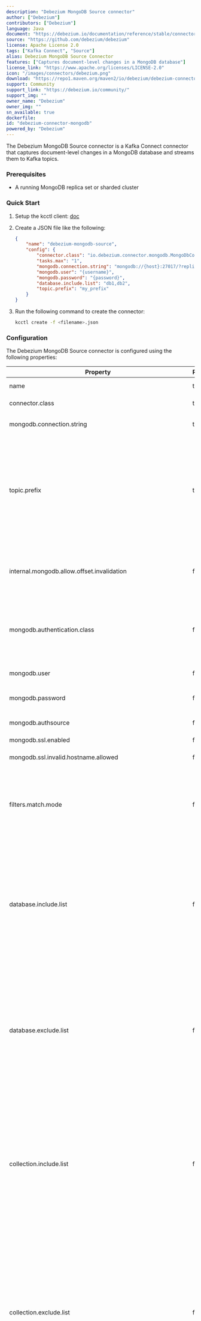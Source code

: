 ```yaml
---
description: "Debezium MongoDB Source connector"
author: ["Debezium"]
contributors: ["Debezium"]
language: Java
document: "https://debezium.io/documentation/reference/stable/connectors/mongodb.html"
source: "https://github.com/debezium/debezium"
license: Apache License 2.0
tags: ["Kafka Connect", "Source"]
alias: Debezium MongoDB Source Connector
features: ["Captures document-level changes in a MongoDB database"]
license_link: "https://www.apache.org/licenses/LICENSE-2.0"
icon: "/images/connectors/debezium.png"
download: "https://repo1.maven.org/maven2/io/debezium/debezium-connector-mongodb/"
support: Community
support_link: "https://debezium.io/community/"
support_img: ""
owner_name: "Debezium"
owner_img: ""
sn_available: true
dockerfile:
id: "debezium-connector-mongodb"
powered_by: "Debezium"
---
```


The Debezium MongoDB Source connector is a Kafka Connect connector that captures document-level changes in a MongoDB database and streams them to Kafka topics.

### Prerequisites

- A running MongoDB replica set or sharded cluster

### Quick Start

1. Setup the kcctl client: [doc](https://docs.streamnative.io/docs/kafka-connect-setup)
2. Create a JSON file like the following:

    ```json
    {
        "name": "debezium-mongodb-source",
        "config": {
            "connector.class": "io.debezium.connector.mongodb.MongoDbConnector",
            "tasks.max": "1",
            "mongodb.connection.string": "mongodb://{host}:27017/?replicaSet=rs0",
            "mongodb.user": "{username}",
            "mongodb.password": "{password}",
            "database.include.list": "db1,db2",
            "topic.prefix": "my_prefix"
        }
    }
    ```
3. Run the following command to create the connector:

    ```bash
    kcctl create -f <filename>.json
    ```

### Configuration

The Debezium MongoDB Source connector is configured using the following properties:

| Property                                                   | Required | Default                                              | Description                                                                                                                                                                                                                                                                                                                                                                                                                                                                                                                                                                                                                                                                                                                                                                                                                                                                                                                                                                                                                                                                                                                                                                                                                                                                                                                                                                                                                                                                                                                                                                                                                                                                                                                                                                                                                                                                                                                                                                                                                                                                               |
|------------------------------------------------------------|----------|------------------------------------------------------|-------------------------------------------------------------------------------------------------------------------------------------------------------------------------------------------------------------------------------------------------------------------------------------------------------------------------------------------------------------------------------------------------------------------------------------------------------------------------------------------------------------------------------------------------------------------------------------------------------------------------------------------------------------------------------------------------------------------------------------------------------------------------------------------------------------------------------------------------------------------------------------------------------------------------------------------------------------------------------------------------------------------------------------------------------------------------------------------------------------------------------------------------------------------------------------------------------------------------------------------------------------------------------------------------------------------------------------------------------------------------------------------------------------------------------------------------------------------------------------------------------------------------------------------------------------------------------------------------------------------------------------------------------------------------------------------------------------------------------------------------------------------------------------------------------------------------------------------------------------------------------------------------------------------------------------------------------------------------------------------------------------------------------------------------------------------------------------------|
| name                                                       | true     | No default                                           | Unique name for the connector. Attempting to register again with the same name will fail. (This property is required by all Kafka Connect connectors.)                                                                                                                                                                                                                                                                                                                                                                                                                                                                                                                                                                                                                                                                                                                                                                                                                                                                                                                                                                                                                                                                                                                                                                                                                                                                                                                                                                                                                                                                                                                                                                                                                                                                                                                                                                                                                                                                                                                                    |
| connector.class                                            | true     | No default                                           | The name of the Java class for the connector. Always use a value of io.debezium.connector.mongodb.MongoDbConnector for the MongoDB connector.                                                                                                                                                                                                                                                                                                                                                                                                                                                                                                                                                                                                                                                                                                                                                                                                                                                                                                                                                                                                                                                                                                                                                                                                                                                                                                                                                                                                                                                                                                                                                                                                                                                                                                                                                                                                                                                                                                                                             |
| mongodb.connection.string                                  | true     | No default                                           | Specifies a connection string that the connector uses to connect to a MongoDB replica set. This property replaces the mongodb.hosts property that was available in previous versions of the MongoDB connector.                                                                                                                                                                                                                                                                                                                                                                                                                                                                                                                                                                                                                                                                                                                                                                                                                                                                                                                                                                                                                                                                                                                                                                                                                                                                                                                                                                                                                                                                                                                                                                                                                                                                                                                                                                                                                                                                            |
| topic.prefix                                               | true     | No default                                           | A unique name that identifies the connector and/or MongoDB replica set or sharded cluster that this connector monitors. Each server should be monitored by at most one Debezium connector, since this server name prefixes all persisted Kafka topics emanating from the MongoDB replica set or cluster. Use only alphanumeric characters, hyphens, dots and underscores to form the name. The logical name should be unique across all other connectors, because the name is used as the prefix in naming the Kafka topics that receive records from this connector.<br><br><br><br>Do not change the value of this property. If you change the name value, after a restart, instead of continuing to emit events to the original topics, the connector emits subsequent events to topics whose names are based on the new value.                                                                                                                                                                                                                                                                                                                                                                                                                                                                                                                                                                                                                                                                                                                                                                                                                                                                                                                                                                                                                                                                                                                                                                                                                                                        |
| internal.mongodb.allow.offset.invalidation                 | false    | false                                                | Set this property to true to enable the connector to invalidate and consolidate shard-specific offsets that were recorded by earlier connector versions.<br><br>This property permits you to modify the current default behavior. The property is subject to removal in a future release if the default behavior changes to permit the connector to automatically invalidate and consolidate offsets that are recorded by earlier connector versions.                                                                                                                                                                                                                                                                                                                                                                                                                                                                                                                                                                                                                                                                                                                                                                                                                                                                                                                                                                                                                                                                                                                                                                                                                                                                                                                                                                                                                                                                                                                                                                                                                                     |
| mongodb.authentication.class                               | false    | DefaultMongoDbAuthProvider                           | A full Java class name that is an implementation of the io.debezium.connector.mongodb.connection.MongoDbAuthProvider interface. This class handles setting the credentials on the MongoDB connection (called on each app boot). Default behavior uses the mongodb.user, mongodb.password, and mongodb.authsource properties according to each of their documentation, but other implementations may use them differently or ignore them altogether. Note that any setting in mongodb.connection.string will override settings set by this class                                                                                                                                                                                                                                                                                                                                                                                                                                                                                                                                                                                                                                                                                                                                                                                                                                                                                                                                                                                                                                                                                                                                                                                                                                                                                                                                                                                                                                                                                                                                           |
| mongodb.user                                               | false    | No default                                           | When using default mongodb.authentication.class: Name of the database user to be used when connecting to MongoDB. This is required only when MongoDB is configured to use authentication.                                                                                                                                                                                                                                                                                                                                                                                                                                                                                                                                                                                                                                                                                                                                                                                                                                                                                                                                                                                                                                                                                                                                                                                                                                                                                                                                                                                                                                                                                                                                                                                                                                                                                                                                                                                                                                                                                                 |
| mongodb.password                                           | false    | No default                                           | When using default mongodb.authentication.class: Password to be used when connecting to MongoDB. This is required only when MongoDB is configured to use authentication.                                                                                                                                                                                                                                                                                                                                                                                                                                                                                                                                                                                                                                                                                                                                                                                                                                                                                                                                                                                                                                                                                                                                                                                                                                                                                                                                                                                                                                                                                                                                                                                                                                                                                                                                                                                                                                                                                                                  |
| mongodb.authsource                                         | false    | admin                                                | When using default mongodb.authentication.class: Database (authentication source) containing MongoDB credentials. This is required only when MongoDB is configured to use authentication with another authentication database than admin.                                                                                                                                                                                                                                                                                                                                                                                                                                                                                                                                                                                                                                                                                                                                                                                                                                                                                                                                                                                                                                                                                                                                                                                                                                                                                                                                                                                                                                                                                                                                                                                                                                                                                                                                                                                                                                                 |
| mongodb.ssl.enabled                                        | false    | false                                                | Connector will use SSL to connect to MongoDB instances.                                                                                                                                                                                                                                                                                                                                                                                                                                                                                                                                                                                                                                                                                                                                                                                                                                                                                                                                                                                                                                                                                                                                                                                                                                                                                                                                                                                                                                                                                                                                                                                                                                                                                                                                                                                                                                                                                                                                                                                                                                   |
| mongodb.ssl.invalid.hostname.allowed                       | false    | false                                                | When SSL is enabled this setting controls whether strict hostname checking is disabled during connection phase. If true the connection will not prevent man-in-the-middle attacks.                                                                                                                                                                                                                                                                                                                                                                                                                                                                                                                                                                                                                                                                                                                                                                                                                                                                                                                                                                                                                                                                                                                                                                                                                                                                                                                                                                                                                                                                                                                                                                                                                                                                                                                                                                                                                                                                                                        |
| filters.match.mode                                         | false    | regex                                                | The mode used to match events based on included/excluded database and collection names. Set the property to one of the following values:<br><br>**regex**: Database and collection includes/excludes are evaluated as comma-separated list of regular expressions.<br><br>**literal**: Database and collection includes/excludes are evaluated as comma-separated list of string literals. Whitespace characters surrounding these literals are stripped.                                                                                                                                                                                                                                                                                                                                                                                                                                                                                                                                                                                                                                                                                                                                                                                                                                                                                                                                                                                                                                                                                                                                                                                                                                                                                                                                                                                                                                                                                                                                                                                                                                 |
| database.include.list                                      | false    | empty string                                         | An optional comma-separated list of regular expressions or literals that match database names to be monitored. By default, all databases are monitored.<br>When database.include.list is set, the connector monitors only the databases that the property specifies. Other databases are excluded from monitoring.<br><br>To match the name of a database, Debezium performs one of the following actions based on the value of filters.match.mode property<br><br>applies the regular expression that you specify as an anchored regular expression. That is, the specified expression is matched against the entire name string of the database; it does not match substrings that might be present in a database name.<br><br>compares the literals that you specify with the entire name string of the database<br><br><br>If you include this property in the configuration, do not also set the database.exclude.list property.                                                                                                                                                                                                                                                                                                                                                                                                                                                                                                                                                                                                                                                                                                                                                                                                                                                                                                                                                                                                                                                                                                                                                     |
| database.exclude.list                                      | false    | empty string                                         | An optional comma-separated list of regular expressions or literals that match database names to be excluded from monitoring. When database.exclude.list is set, the connector monitors every database except the ones that the property specifies.<br><br>To match the name of a database, Debezium performs one of the following actions based on the value of filters.match.mode property<br><br>applies the regular expression that you specify as an anchored regular expression. That is, the specified expression is matched against the entire name string of the database; it does not match substrings that might be present in a database name.<br><br>compares the literals that you specify with the entire name string of the database<br><br><br>If you include this property in the configuration, do not set the database.include.list property.                                                                                                                                                                                                                                                                                                                                                                                                                                                                                                                                                                                                                                                                                                                                                                                                                                                                                                                                                                                                                                                                                                                                                                                                                         |
| collection.include.list                                    | false    | empty string                                         | An optional comma-separated list of regular expressions or literals that match fully-qualified namespaces for MongoDB collections to be monitored. By default, the connector monitors all collections except those in the local and admin databases. When collection.include.list is set, the connector monitors only the collections that the property specifies. Other collections are excluded from monitoring. Collection identifiers are of the form databaseName.collectionName.<br><br>To match the name of a namespace, Debezium performs one of the following actions based on the value of filters.match.mode property<br><br>applies the regular expression that you specify as an anchored regular expression. That is, the specified expression is matched against the entire name string of the namespace; it does not match substrings in the name.<br><br>compares the literals that you specify with the entire name string of the namespace<br><br><br>If you include this property in the configuration, do not also set the collection.exclude.list property.                                                                                                                                                                                                                                                                                                                                                                                                                                                                                                                                                                                                                                                                                                                                                                                                                                                                                                                                                                                                         |
| collection.exclude.list                                    | false    | empty string                                         | An optional comma-separated list of regular expressions or literals that match fully-qualified namespaces for MongoDB collections to be excluded from monitoring. When collection.exclude.list is set, the connector monitors every collection except the ones that the property specifies. Collection identifiers are of the form databaseName.collectionName.<br><br><br>To match the name of a namespace, Debezium performs one of the following actions based on the value of filters.match.mode property<br><br>applies the regular expression that you specify as an anchored regular expression. That is, the specified expression is matched against the entire name string of the namespace; it does not match substrings that might be present in a database name.<br><br>compares the literals that you specify with the entire name string of the namespace<br><br><br>If you include this property in the configuration, do not set the collection.include.list property.                                                                                                                                                                                                                                                                                                                                                                                                                                                                                                                                                                                                                                                                                                                                                                                                                                                                                                                                                                                                                                                                                                    |
| capture.mode                                               | false    | change_streams_update_full                           | Specifies the method that the connector uses to capture update event changes from a MongoDB server. Set this property to one of the following values:<br><br>**change_streams**: update event messages do not include the full document. Messages do not include a field that represents the state of the document before the change.<br><br>**change_streams_update_full**: update event messages include the full document. Messages do not include a before field that represents the state of the document before the update. The event message returns the full state of the document in the after field. Set capture.mode.full.update.type to specify how the connector fetches full documents from the database.<br><br>In some situations, when capture.mode is configured to return full documents, the updateDescription and after fields of the update event message might report inconsistent values. Such discrepancies can result after multiple updates are applied to a document in rapid succession. The connector requests the full document from the MongoDB database only after it receives the update described in the event’s updateDescription field. If a later update modifies the source document before the connector can retrieve it from the database, the connector receives the document that is modified by this later update.<br><br>**change_streams_update_full_with_pre_image**: update event event messages include the full document, and include a field that represents the state of the document before the change. Set capture.mode.full.update.type to specify how the connector fetches full documents from the database.<br><br>**change_streams_with_pre_image**: update events do not include the full document, but include a field that represents the state of the document before the change.                                                                                                                                                                                                                                          |
| capture.scope                                              | false    | deployment                                           | Specifies the scope of the change streams that the connector opens. Set this property to one of the following values:<br><br>**deployment**: Opens a change stream cursor for a deployment (either a replica set or a sharded cluster) to watch for changes to all non-system collections across all databases, except for admin, local, and config.<br><br>**database**: Opens a change stream cursor for a single database to watch for changes to all of its non-system collections.<br><br>To support Debezium signaling, if you set capture.scope to database, the signaling data collection must reside in a database that is specified by the capture.target property.<br><br>**collection**: Opens a change stream cursor for a single collection to watch for changes to that collection.<br><br>This feature is currently in an incubating state. The exact semantics, configuration options, and so forth are subject to change, based on the feedback that we receive.<br><br>Setting the value of the capture.scope property to collection prevents the connector from using the default source signaling channel. Because the source channel must be enabled to permit connectors to process incremental snapshot signals — even for signals are sent over the Kafka, JMX, or File channels — the connector cannot perform incremental snapshots when capture-scope is set to collection.                                                                                                                                                                                                                                                                                                                                                                                                                                                                                                                                                                                                                                                                                   |
| capture.target                                             | false    |                                                      | Specifies the database that the connector monitors for changes. This property applies only if the capture.scope is set to database.                                                                                                                                                                                                                                                                                                                                                                                                                                                                                                                                                                                                                                                                                                                                                                                                                                                                                                                                                                                                                                                                                                                                                                                                                                                                                                                                                                                                                                                                                                                                                                                                                                                                                                                                                                                                                                                                                                                                                       |
| field.exclude.list                                         | false    | empty string                                         | An optional comma-separated list of the fully-qualified names of fields that should be excluded from change event message values. Fully-qualified names for fields are of the form databaseName.collectionName.fieldName.nestedFieldName, where databaseName and collectionName may contain the wildcard (*) which matches any characters.                                                                                                                                                                                                                                                                                                                                                                                                                                                                                                                                                                                                                                                                                                                                                                                                                                                                                                                                                                                                                                                                                                                                                                                                                                                                                                                                                                                                                                                                                                                                                                                                                                                                                                                                                |
| field.renames                                              | false    | empty string                                         | An optional comma-separated list of the fully-qualified replacements of fields that should be used to rename fields in change event message values. Fully-qualified replacements for fields are of the form databaseName.collectionName.fieldName.nestedFieldName:newNestedFieldName, where databaseName and collectionName may contain the wildcard (*) which matches any characters, the colon character (:) is used to determine rename mapping of field. The next field replacement is applied to the result of the previous field replacement in the list, so keep this in mind when renaming multiple fields that are in the same path.                                                                                                                                                                                                                                                                                                                                                                                                                                                                                                                                                                                                                                                                                                                                                                                                                                                                                                                                                                                                                                                                                                                                                                                                                                                                                                                                                                                                                                             |
| tombstones.on.delete                                       | false    | true                                                 | Controls whether a delete event is followed by a tombstone event.<br><br>true - a delete operation is represented by a delete event and a subsequent tombstone event.<br><br>false - only a delete event is emitted.<br><br>After a source record is deleted, emitting a tombstone event (the default behavior) allows Kafka to completely delete all events that pertain to the key of the deleted row in case log compaction is enabled for the topic.                                                                                                                                                                                                                                                                                                                                                                                                                                                                                                                                                                                                                                                                                                                                                                                                                                                                                                                                                                                                                                                                                                                                                                                                                                                                                                                                                                                                                                                                                                                                                                                                                                  |
| schema.name.adjustment.mode                                | false    | none                                                 | Specifies how schema names should be adjusted for compatibility with the message converter used by the connector. Possible settings:<br><br><br>none does not apply any adjustment.<br><br><br>avro replaces the characters that cannot be used in the Avro type name with underscore.<br><br><br>avro_unicode replaces the underscore or characters that cannot be used in the Avro type name with corresponding unicode like _uxxxx. Note: _ is an escape sequence like backslash in Java                                                                                                                                                                                                                                                                                                                                                                                                                                                                                                                                                                                                                                                                                                                                                                                                                                                                                                                                                                                                                                                                                                                                                                                                                                                                                                                                                                                                                                                                                                                                                                                               |
| field.name.adjustment.mode                                 | false    | none                                                 | Specifies how field names should be adjusted for compatibility with the message converter used by the connector. Possible settings:<br><br><br>none does not apply any adjustment.<br><br><br>avro replaces the characters that cannot be used in the Avro type name with underscore.<br><br><br>avro_unicode replaces the underscore or characters that cannot be used in the Avro type name with corresponding unicode like _uxxxx. Note: _ is an escape sequence like backslash in Java<br><br><br>See Avro naming for more details.                                                                                                                                                                                                                                                                                                                                                                                                                                                                                                                                                                                                                                                                                                                                                                                                                                                                                                                                                                                                                                                                                                                                                                                                                                                                                                                                                                                                                                                                                                                                                   |
| capture.mode.full.update.type                              | false    | lookup                                               | Specifies how the connector looks up the full value of an updated document when the capture.mode is set retrieve full documents. The connector retrieves full documents when its capture.mode is set to one of the following options:<br><br>change_streams_update_full<br><br>change_streams_update_full_with_pre-image<br><br>To use this option with a MongoDB change streams collection, you must configure the collection to return document pre- and post-images. Pre- and post-images for an operation are available only if the required configuration is in place before the operation occurs.<br><br>Set this property to one of the following values:<br><br>**lookup**: The connector uses a separate lookup to fetch the updated full MongoDB document.<br><br>If the lookup process fails to retrieve a document, it cannot populate the full document to the after state in the event payload. In such a situation, the connector emits an event message that contains a null value in the after field.<br><br>Failed lookups can occur because a delete operation removed the document immediately after it was created, or because a change to the sharding key results in the document being moved to a different location. Sharding key changes can result when you modify any of the properties that make up the key.<br><br>**post_image**: The connector uses MongoDB post images to populate events with the full MongoDB document. The database must be running MongoDB 6.0 or later to use this option.                                                                                                                                                                                                                                                                                                                                                                                                                                                                                                                                                          |
| max.batch.size                                             | false    | 2048                                                 | Positive integer value that specifies the maximum size of each batch of events that should be processed during each iteration of this connector. Defaults to 2048.                                                                                                                                                                                                                                                                                                                                                                                                                                                                                                                                                                                                                                                                                                                                                                                                                                                                                                                                                                                                                                                                                                                                                                                                                                                                                                                                                                                                                                                                                                                                                                                                                                                                                                                                                                                                                                                                                                                        |
| max.queue.size                                             | false    | 8192                                                 | Positive integer value that specifies the maximum number of records that the blocking queue can hold. When Debezium reads events streamed from the database, it places the events in the blocking queue before it writes them to Kafka. The blocking queue can provide backpressure for reading change events from the database in cases where the connector ingests messages faster than it can write them to Kafka, or when Kafka becomes unavailable. Events that are held in the queue are disregarded when the connector periodically records offsets. Always set the value of max.queue.size to be larger than the value of max.batch.size.                                                                                                                                                                                                                                                                                                                                                                                                                                                                                                                                                                                                                                                                                                                                                                                                                                                                                                                                                                                                                                                                                                                                                                                                                                                                                                                                                                                                                                         |
| max.queue.size.in.bytes                                    | false    | 0                                                    | A long integer value that specifies the maximum volume of the blocking queue in bytes. By default, volume limits are not specified for the blocking queue. To specify the number of bytes that the queue can consume, set this property to a positive long value.<br>If max.queue.size is also set, writing to the queue is blocked when the size of the queue reaches the limit specified by either property. For example, if you set max.queue.size=1000, and max.queue.size.in.bytes=5000, writing to the queue is blocked after the queue contains 1000 records, or after the volume of the records in the queue reaches 5000 bytes.                                                                                                                                                                                                                                                                                                                                                                                                                                                                                                                                                                                                                                                                                                                                                                                                                                                                                                                                                                                                                                                                                                                                                                                                                                                                                                                                                                                                                                                  |
| connect.max.attempts                                       | false    | 16                                                   | Positive integer value that specifies the maximum number of failed connection attempts to a replica set primary before an exception occurs and task is aborted. Defaults to 16, which with the defaults for connect.backoff.initial.delay.ms and connect.backoff.max.delay.ms results in just over 20 minutes of attempts before failing.                                                                                                                                                                                                                                                                                                                                                                                                                                                                                                                                                                                                                                                                                                                                                                                                                                                                                                                                                                                                                                                                                                                                                                                                                                                                                                                                                                                                                                                                                                                                                                                                                                                                                                                                                 |
| mongodb.ssl.keystore                                       | false    | No Default                                           | An optional setting that specifies the location of the key store file. A key store file can be used for two-way authentication between the client and the MongoDB server.                                                                                                                                                                                                                                                                                                                                                                                                                                                                                                                                                                                                                                                                                                                                                                                                                                                                                                                                                                                                                                                                                                                                                                                                                                                                                                                                                                                                                                                                                                                                                                                                                                                                                                                                                                                                                                                                                                                 |
| mongodb.ssl.keystore.password                              | false    | No Default                                           | The password for the key store file. Specify a password only if the mongodb.ssl.keystore is configured.                                                                                                                                                                                                                                                                                                                                                                                                                                                                                                                                                                                                                                                                                                                                                                                                                                                                                                                                                                                                                                                                                                                                                                                                                                                                                                                                                                                                                                                                                                                                                                                                                                                                                                                                                                                                                                                                                                                                                                                   |
| mongodb.ssl.keystore.type                                  | false    | No Default                                           | The type of key store file. Specify a type only if the mongodb.ssl.keystore is configured.                                                                                                                                                                                                                                                                                                                                                                                                                                                                                                                                                                                                                                                                                                                                                                                                                                                                                                                                                                                                                                                                                                                                                                                                                                                                                                                                                                                                                                                                                                                                                                                                                                                                                                                                                                                                                                                                                                                                                                                                |
| mongodb.ssl.truststore                                     | false    | No Default                                           | The location of the trust store file for the server certificate verification.                                                                                                                                                                                                                                                                                                                                                                                                                                                                                                                                                                                                                                                                                                                                                                                                                                                                                                                                                                                                                                                                                                                                                                                                                                                                                                                                                                                                                                                                                                                                                                                                                                                                                                                                                                                                                                                                                                                                                                                                             |
| mongodb.ssl.truststore.password                            | false    | No Default                                           | The password for the trust store file. Used to check the integrity of the truststore, and unlock the truststore. Specify a password only if the mongodb.ssl.truststore is configured.                                                                                                                                                                                                                                                                                                                                                                                                                                                                                                                                                                                                                                                                                                                                                                                                                                                                                                                                                                                                                                                                                                                                                                                                                                                                                                                                                                                                                                                                                                                                                                                                                                                                                                                                                                                                                                                                                                     |
| mongodb.ssl.truststore.type                                | false    | No Default                                           | The type of trust store file. Specify a type only if the mongodb.ssl.truststore is configured.                                                                                                                                                                                                                                                                                                                                                                                                                                                                                                                                                                                                                                                                                                                                                                                                                                                                                                                                                                                                                                                                                                                                                                                                                                                                                                                                                                                                                                                                                                                                                                                                                                                                                                                                                                                                                                                                                                                                                                                            |
| source.struct.version                                      | false    | v2                                                   | Schema version for the source block in CDC events. Debezium 0.10 introduced a few breaking<br>changes to the structure of the source block in order to unify the exposed structure across all the connectors.<br>By setting this option to v1 the structure used in earlier versions can be produced. Note that this setting is not recommended and is planned for removal in a future Debezium version.                                                                                                                                                                                                                                                                                                                                                                                                                                                                                                                                                                                                                                                                                                                                                                                                                                                                                                                                                                                                                                                                                                                                                                                                                                                                                                                                                                                                                                                                                                                                                                                                                                                                                  |
| heartbeat.interval.ms                                      | false    | 0                                                    | Controls how frequently heartbeat messages are sent.<br>This property contains an interval in milliseconds that defines how frequently the connector sends messages into a heartbeat topic. This can be used to monitor whether the connector is still receiving change events from the database. You also should leverage heartbeat messages in cases where only records in non-captured collections are changed for a longer period of time. In such situation the connector would proceed to read the oplog/change stream from the database but never emit any change messages into Kafka, which in turn means that no offset updates are committed to Kafka. This will cause the oplog files to be rotated out but connector will not notice it so on restart some events are no longer available which leads to the need of re-execution of the initial snapshot.<br><br>Set this parameter to 0 to not send heartbeat messages at all.<br>Disabled by default.                                                                                                                                                                                                                                                                                                                                                                                                                                                                                                                                                                                                                                                                                                                                                                                                                                                                                                                                                                                                                                                                                                                      |
| skipped.operations                                         | false    | t                                                    | A comma-separated list of the operation types that you want the connector to skip during streaming. You can configure the connector to skip the following types of operations:<br><br>c (insert/create)<br><br>u (update)<br><br>d (delete)<br><br>t (truncate)<br><br>Set the value to none if you do not want the connector to skip any operations. Because MongoDB does not support truncate change events, setting the default t value has the same effect as setting the value to none.                                                                                                                                                                                                                                                                                                                                                                                                                                                                                                                                                                                                                                                                                                                                                                                                                                                                                                                                                                                                                                                                                                                                                                                                                                                                                                                                                                                                                                                                                                                                                                                              |
| snapshot.collection.filter.overrides                       | false    | No default                                           | Controls which collection items are included in snapshot. This property affects snapshots only. Specify a comma-separated list of collection names in the form databaseName.collectionName.<br><br>For each collection that you specify, also specify another configuration property: snapshot.collection.filter.overrides.databaseName.collectionName. For example, the name of the other configuration property might be: snapshot.collection.filter.overrides.customers.orders. Set this property to a valid filter expression that retrieves only the items that you want in the snapshot. When the connector performs a snapshot, it retrieves only the items that matches the filter expression.                                                                                                                                                                                                                                                                                                                                                                                                                                                                                                                                                                                                                                                                                                                                                                                                                                                                                                                                                                                                                                                                                                                                                                                                                                                                                                                                                                                    |
| snapshot.delay.ms                                          | false    | No default                                           | An interval in milliseconds that the connector should wait before taking a snapshot after starting up;<br>Can be used to avoid snapshot interruptions when starting multiple connectors in a cluster, which may cause re-balancing of connectors.                                                                                                                                                                                                                                                                                                                                                                                                                                                                                                                                                                                                                                                                                                                                                                                                                                                                                                                                                                                                                                                                                                                                                                                                                                                                                                                                                                                                                                                                                                                                                                                                                                                                                                                                                                                                                                         |
| streaming.delay.ms                                         | false    | 0                                                    | Specifies the time, in milliseconds, that the connector delays the start of the streaming process after it completes a snapshot. Setting a delay interval helps to prevent the connector from restarting snapshots in the event that a failure occurs immediately after the snapshot completes, but before the streaming process begins. Set a delay value that is higher than the value of the offset.flush.interval.ms property that is set for the Kafka Connect worker.                                                                                                                                                                                                                                                                                                                                                                                                                                                                                                                                                                                                                                                                                                                                                                                                                                                                                                                                                                                                                                                                                                                                                                                                                                                                                                                                                                                                                                                                                                                                                                                                               |
| snapshot.fetch.size                                        | false    | 0                                                    | Specifies the maximum number of documents that should be read in one go from each collection while taking a snapshot. The connector will read the collection contents in multiple batches of this size.<br>Defaults to 0, which indicates that the server chooses an appropriate fetch size.                                                                                                                                                                                                                                                                                                                                                                                                                                                                                                                                                                                                                                                                                                                                                                                                                                                                                                                                                                                                                                                                                                                                                                                                                                                                                                                                                                                                                                                                                                                                                                                                                                                                                                                                                                                              |
| snapshot.include.collection.list                           | false    | All collections specified in collection.include.list | An optional, comma-separated list of regular expressions that match the fully-qualified names (<databaseName>.<collectionName>) of the schemas that you want to include in a snapshot. The specified items must be named in the connectors’s collection.include.list property. This property takes effect only if the connector’s snapshot.mode property is set to a value other than never.<br>This property does not affect the behavior of incremental snapshots.<br><br><br>To match the name of a schema, Debezium applies the regular expression that you specify as an anchored regular expression. That is, the specified expression is matched against the entire name string of the schema; it does not match substrings that might be present in a schema name.                                                                                                                                                                                                                                                                                                                                                                                                                                                                                                                                                                                                                                                                                                                                                                                                                                                                                                                                                                                                                                                                                                                                                                                                                                                                                                                |
| snapshot.max.threads                                       | false    | 1                                                    | Positive integer value that specifies the maximum number of threads used to perform an intial sync of the collections in a replica set. Defaults to 1.                                                                                                                                                                                                                                                                                                                                                                                                                                                                                                                                                                                                                                                                                                                                                                                                                                                                                                                                                                                                                                                                                                                                                                                                                                                                                                                                                                                                                                                                                                                                                                                                                                                                                                                                                                                                                                                                                                                                    |
| snapshot.mode                                              | false    | initial                                              | Specifies the criteria for performing a snapshot when the connector starts. Set the property to one of the following values:<br><br>**always**: The connector performs a snapshot every time that it starts. The snapshot includes the structure and data of the captured tables. Specify this value to populate topics with a complete representation of the data from the captured tables every time that the connector starts. After the snapshot completes, the connector begins to stream event records for subsequent database changes.<br><br>**initial**: When the connector starts, it performs an initial database snapshot. After the snapshot completes, the connector begins to stream event records for subsequent database changes.<br><br>**initial_only**: The connector performs a database a snapshot only when no offsets have been recorded for the logical server name. After the snapshot completes, the connector stops. It does not transition to streaming event records for subsequent database changes.<br><br>**never**: Deprecated, see no_data.<br><br>**no_data**: The connector runs a snapshot that captures the structure of all relevant tables, but it does not create READ events to represent the data set at the point of the connector’s start-up.<br><br>**when_needed**: After the connector starts, it performs a snapshot only if it detects one of the following circumstances:<br><br>It cannot detect any topic offsets.<br><br>A previously recorded offset specifies a log position that is not available on the server.<br><br>**configuration_based**: With this option, you control snapshot behavior through a set of connector properties that have the prefix 'snapshot.mode.configuration.based'.<br><br>**custom**: The custom snapshot mode lets you inject your own implementation of the io.debezium.spi.snapshot.Snapshotter interface. Set the snapshot.mode.custom.name configuration property to the name provided by the name() method of your implementation.<br><br>For more information, see custom snapshotter SPI. |
| snapshot.mode.configuration.based.snapshot.data            | false    | false                                                | If the snapshot.mode is set to configuration_based, set this property to specify whether the connector includes table data when it performs a snapshot.                                                                                                                                                                                                                                                                                                                                                                                                                                                                                                                                                                                                                                                                                                                                                                                                                                                                                                                                                                                                                                                                                                                                                                                                                                                                                                                                                                                                                                                                                                                                                                                                                                                                                                                                                                                                                                                                                                                                   |
| snapshot.mode.configuration.based.snapshot.schema          | false    | false                                                | If the snapshot.mode is set to configuration_based, set this property to specify whether the connector includes the table schema when it performs a snapshot.                                                                                                                                                                                                                                                                                                                                                                                                                                                                                                                                                                                                                                                                                                                                                                                                                                                                                                                                                                                                                                                                                                                                                                                                                                                                                                                                                                                                                                                                                                                                                                                                                                                                                                                                                                                                                                                                                                                             |
| snapshot.mode.configuration.based.start.stream             | false    | false                                                | If the snapshot.mode is set to configuration_based, set this property to specify whether the connector begins to stream change events after a snapshot completes.                                                                                                                                                                                                                                                                                                                                                                                                                                                                                                                                                                                                                                                                                                                                                                                                                                                                                                                                                                                                                                                                                                                                                                                                                                                                                                                                                                                                                                                                                                                                                                                                                                                                                                                                                                                                                                                                                                                         |
| snapshot.mode.configuration.based.snapshot.on.schema.error | false    | false                                                | If the snapshot.mode is set to configuration_based, set this property to specify whether the connector includes table schema in a snapshot if the schema history topic is not available.                                                                                                                                                                                                                                                                                                                                                                                                                                                                                                                                                                                                                                                                                                                                                                                                                                                                                                                                                                                                                                                                                                                                                                                                                                                                                                                                                                                                                                                                                                                                                                                                                                                                                                                                                                                                                                                                                                  |
| snapshot.mode.configuration.based.snapshot.on.data.error   | false    | false                                                | If the snapshot.mode is set to configuration_based, this property specifies whether the connector attempts to snapshot table data if it does not find the last committed offset in the transaction log.<br>Set the value to true to instruct the connector to perform a new snapshot.                                                                                                                                                                                                                                                                                                                                                                                                                                                                                                                                                                                                                                                                                                                                                                                                                                                                                                                                                                                                                                                                                                                                                                                                                                                                                                                                                                                                                                                                                                                                                                                                                                                                                                                                                                                                     |
| snapshot.mode.custom.name                                  | false    | No default                                           | If snapshot.mode is set to custom, use this setting to specify the name of the custom implementation that is provided in the name() method that is defined in the 'io.debezium.spi.snapshot.Snapshotter' interface. After a connector restart, Debezium calls the specified custom implementation to determine whether to perform a snapshot. For more information, see custom snapshotter SPI.                                                                                                                                                                                                                                                                                                                                                                                                                                                                                                                                                                                                                                                                                                                                                                                                                                                                                                                                                                                                                                                                                                                                                                                                                                                                                                                                                                                                                                                                                                                                                                                                                                                                                           |
| provide.transaction.metadata                               | false    | false                                                | When set to true Debezium generates events with transaction boundaries and enriches data events envelope with transaction metadata.<br><br>See Transaction Metadata for additional details.                                                                                                                                                                                                                                                                                                                                                                                                                                                                                                                                                                                                                                                                                                                                                                                                                                                                                                                                                                                                                                                                                                                                                                                                                                                                                                                                                                                                                                                                                                                                                                                                                                                                                                                                                                                                                                                                                               |
| retriable.restart.connector.wait.ms                        | false    | 10000 (10 seconds)                                   | The number of milliseconds to wait before restarting a connector after a retriable error occurs.                                                                                                                                                                                                                                                                                                                                                                                                                                                                                                                                                                                                                                                                                                                                                                                                                                                                                                                                                                                                                                                                                                                                                                                                                                                                                                                                                                                                                                                                                                                                                                                                                                                                                                                                                                                                                                                                                                                                                                                          |
| mongodb.poll.interval.ms                                   | false    | 30000                                                | The interval in which the connector polls for new, removed, or changed replica sets.                                                                                                                                                                                                                                                                                                                                                                                                                                                                                                                                                                                                                                                                                                                                                                                                                                                                                                                                                                                                                                                                                                                                                                                                                                                                                                                                                                                                                                                                                                                                                                                                                                                                                                                                                                                                                                                                                                                                                                                                      |
| mongodb.connect.timeout.ms                                 | false    | 10000 (10 seconds)                                   | The number of milliseconds the driver will wait before a new connection attempt is aborted.                                                                                                                                                                                                                                                                                                                                                                                                                                                                                                                                                                                                                                                                                                                                                                                                                                                                                                                                                                                                                                                                                                                                                                                                                                                                                                                                                                                                                                                                                                                                                                                                                                                                                                                                                                                                                                                                                                                                                                                               |
| mongodb.heartbeat.frequency.ms                             | false    | 10000 (10 seconds)                                   | The frequency that the cluster monitor attempts to reach each server.                                                                                                                                                                                                                                                                                                                                                                                                                                                                                                                                                                                                                                                                                                                                                                                                                                                                                                                                                                                                                                                                                                                                                                                                                                                                                                                                                                                                                                                                                                                                                                                                                                                                                                                                                                                                                                                                                                                                                                                                                     |
| mongodb.socket.timeout.ms                                  | false    | 0                                                    | The number of milliseconds before a send/receive on the socket can take before a timeout occurs. A value of 0 disables this behavior.                                                                                                                                                                                                                                                                                                                                                                                                                                                                                                                                                                                                                                                                                                                                                                                                                                                                                                                                                                                                                                                                                                                                                                                                                                                                                                                                                                                                                                                                                                                                                                                                                                                                                                                                                                                                                                                                                                                                                     |
| mongodb.server.selection.timeout.ms                        | false    | 30000 (30 seconds)                                   | The number of milliseconds the driver will wait to select a server before it times out and throws an error.                                                                                                                                                                                                                                                                                                                                                                                                                                                                                                                                                                                                                                                                                                                                                                                                                                                                                                                                                                                                                                                                                                                                                                                                                                                                                                                                                                                                                                                                                                                                                                                                                                                                                                                                                                                                                                                                                                                                                                               |
| cursor.pipeline                                            | false    | No default                                           | When streaming changes, this setting applies processing to change stream events as part of the standard MongoDB aggregation stream pipeline. A pipeline is a MongoDB aggregation pipeline composed of instructions to the database to filter or transform data. This can be used customize the data that the connector consumes. The value of this property must be an array of permitted aggregation pipeline stages in JSON format. Note that this is appended after the internal pipeline used to support the connector (e.g. filtering operation types, database names, collection names, etc.).                                                                                                                                                                                                                                                                                                                                                                                                                                                                                                                                                                                                                                                                                                                                                                                                                                                                                                                                                                                                                                                                                                                                                                                                                                                                                                                                                                                                                                                                                      |
| cursor.pipeline.order                                      | false    | internal_first                                       | The order used to construct the effective MongoDB aggregation stream pipeline. Set the property to one of the following values:<br><br>**internal_first**: Internal stages defined by the connector are applied first. This means that only the events which ought to be captured by the connector are fed to the user defined stages (configured by setting cursor.pipeline).<br><br>**user_first**: Stages defined by the 'cursor.pipeline' property are applied first. In this mode all events, included those not captured by the connector, are fed to user defined pipeline stages. This mode can have negative performance impact if the value of cursor.pipeline contains complex operations.<br><br>**user_only**: Stages defined by the 'cursor.pipeline' property will replace internal stages defined by the connector. This mode is intended only for expert users since all events are processed only by user defined pipeline stages. This mode can have negative impact on performance and overall functionality of the connector!                                                                                                                                                                                                                                                                                                                                                                                                                                                                                                                                                                                                                                                                                                                                                                                                                                                                                                                                                                                                                                        |
| cursor.oversize.handling.mode                              | false    | fail                                                 | The strategy used to handle change events for documents exceeding specified BSON size. Set the property to one of the following values:<br><br>**fail**: The connector fails if the total size of change event exceed the maximum BSON size.<br><br>**skip**: Any change events for documents exceeding the maximum (specified by the cursor.oversize.skip.threshold property) size will be ignored<br><br>**split**: Change events exceeding the maximum BSON size will be split using the $changeStreamSplitLargeEvent aggregation. This option requires MongoDB 6.0.9 or newer.                                                                                                                                                                                                                                                                                                                                                                                                                                                                                                                                                                                                                                                                                                                                                                                                                                                                                                                                                                                                                                                                                                                                                                                                                                                                                                                                                                                                                                                                                                        |
| cursor.oversize.skip.threshold                             | false    | 0                                                    | The maximum allowed size in bytes of the stored document for which change events are processed. This includes both, the size before and after database operation, more specifically this limits the size of fullDocument and fullDocumentBeforeChange filed of MongoDB change events.                                                                                                                                                                                                                                                                                                                                                                                                                                                                                                                                                                                                                                                                                                                                                                                                                                                                                                                                                                                                                                                                                                                                                                                                                                                                                                                                                                                                                                                                                                                                                                                                                                                                                                                                                                                                     |
| cursor.max.await.time.ms                                   | false    | 0                                                    | Specifies the maximum number of milliseconds the oplog/change stream cursor will wait for the server to produce a result before causing an execution timeout exception. A value of 0 indicates using the server/driver default wait timeout.                                                                                                                                                                                                                                                                                                                                                                                                                                                                                                                                                                                                                                                                                                                                                                                                                                                                                                                                                                                                                                                                                                                                                                                                                                                                                                                                                                                                                                                                                                                                                                                                                                                                                                                                                                                                                                              |
| signal.data.collection                                     | false    | No default                                           | Fully-qualified name of the data collection that is used to send signals to the connector. Use the following format to specify the collection name:<br><databaseName>.<collectionName>                                                                                                                                                                                                                                                                                                                                                                                                                                                                                                                                                                                                                                                                                                                                                                                                                                                                                                                                                                                                                                                                                                                                                                                                                                                                                                                                                                                                                                                                                                                                                                                                                                                                                                                                                                                                                                                                                                    |
| signal.enabled.channels                                    | false    | source                                               | List of the signaling channel names that are enabled for the connector. By default, the following channels are available:<br><br>source<br><br>kafka<br><br>file<br><br>jmx Optionally, you can also implement a custom signaling channel.                                                                                                                                                                                                                                                                                                                                                                                                                                                                                                                                                                                                                                                                                                                                                                                                                                                                                                                                                                                                                                                                                                                                                                                                                                                                                                                                                                                                                                                                                                                                                                                                                                                                                                                                                                                                                                                |
| notification.enabled.channels                              | false    | No default                                           | List of notification channel names that are enabled for the connector. By default, the following channels are available:<br><br>sink<br><br>log<br><br>jmx Optionally, you can also implement a custom notification channel.                                                                                                                                                                                                                                                                                                                                                                                                                                                                                                                                                                                                                                                                                                                                                                                                                                                                                                                                                                                                                                                                                                                                                                                                                                                                                                                                                                                                                                                                                                                                                                                                                                                                                                                                                                                                                                                              |
| incremental.snapshot.chunk.size                            | false    | 1024                                                 | The maximum number of documents that the connector fetches and reads into memory during an incremental snapshot chunk. Increasing the chunk size provides greater efficiency, because the snapshot runs fewer snapshot queries of a greater size. However, larger chunk sizes also require more memory to buffer the snapshot data. Adjust the chunk size to a value that provides the best performance in your environment.                                                                                                                                                                                                                                                                                                                                                                                                                                                                                                                                                                                                                                                                                                                                                                                                                                                                                                                                                                                                                                                                                                                                                                                                                                                                                                                                                                                                                                                                                                                                                                                                                                                              |
| incremental.snapshot.watermarking.strategy                 | false    | insert_insert                                        | Specifies the watermarking mechanism that the connector uses during an incremental snapshot to deduplicate events that might be captured by an incremental snapshot and then recaptured after streaming resumes.<br>You can specify one of the following options:<br><br>**insert_insert**: When you send a signal to initiate an incremental snapshot, for every chunk that Debezium reads during the snapshot, it writes an entry to the signaling data collection to record the signal to open the snapshot window. After the snapshot completes, Debezium inserts a second entry that records the signal to close the window.<br><br>**insert_delete**: When you send a signal to initiate an incremental snapshot, for every chunk that Debezium reads, it writes a single entry to the signaling data collection to record the signal to open the snapshot window. After the snapshot completes, this entry is removed. No entry is created for the signal to close the snapshot window. Set this option to prevent rapid growth of the signaling data collection.                                                                                                                                                                                                                                                                                                                                                                                                                                                                                                                                                                                                                                                                                                                                                                                                                                                                                                                                                                                                                  |
| topic.naming.strategy                                      | false    | io.debezium.schema.DefaultTopicNamingStrategy        | The name of the TopicNamingStrategy class that should be used to determine the topic name for data change, schema change, transaction, heartbeat event etc., defaults to DefaultTopicNamingStrategy.                                                                                                                                                                                                                                                                                                                                                                                                                                                                                                                                                                                                                                                                                                                                                                                                                                                                                                                                                                                                                                                                                                                                                                                                                                                                                                                                                                                                                                                                                                                                                                                                                                                                                                                                                                                                                                                                                      |
| topic.delimiter                                            | false    | .                                                    | Specify the delimiter for topic name, defaults to ..                                                                                                                                                                                                                                                                                                                                                                                                                                                                                                                                                                                                                                                                                                                                                                                                                                                                                                                                                                                                                                                                                                                                                                                                                                                                                                                                                                                                                                                                                                                                                                                                                                                                                                                                                                                                                                                                                                                                                                                                                                      |
| topic.cache.size                                           | false    | 10000                                                | The size used for holding the topic names in bounded concurrent hash map. This cache will help to determine the topic name corresponding to a given data collection.                                                                                                                                                                                                                                                                                                                                                                                                                                                                                                                                                                                                                                                                                                                                                                                                                                                                                                                                                                                                                                                                                                                                                                                                                                                                                                                                                                                                                                                                                                                                                                                                                                                                                                                                                                                                                                                                                                                      |
| topic.heartbeat.prefix                                     | false    | __debezium-heartbeat                                 | Controls the name of the topic to which the connector sends heartbeat messages. The topic name has this pattern:<br><br>topic.heartbeat.prefix.topic.prefix<br><br>For example, if the topic prefix is fulfillment, the default topic name is __debezium-heartbeat.fulfillment.                                                                                                                                                                                                                                                                                                                                                                                                                                                                                                                                                                                                                                                                                                                                                                                                                                                                                                                                                                                                                                                                                                                                                                                                                                                                                                                                                                                                                                                                                                                                                                                                                                                                                                                                                                                                           |
| topic.transaction                                          | false    | transaction                                          | Controls the name of the topic to which the connector sends transaction metadata messages. The topic name has this pattern:<br><br>topic.prefix.topic.transaction<br><br>For example, if the topic prefix is fulfillment, the default topic name is fulfillment.transaction.                                                                                                                                                                                                                                                                                                                                                                                                                                                                                                                                                                                                                                                                                                                                                                                                                                                                                                                                                                                                                                                                                                                                                                                                                                                                                                                                                                                                                                                                                                                                                                                                                                                                                                                                                                                                              |
| custom.metric.tags                                         | false    | No default                                           | Defines tags that customize MBean object names by adding metadata that provides contextual information. Specify a comma-separated list of key-value pairs. Each key represents a tag for the MBean object name, and the corresponding value represents a value for the key, for example,<br>k1=v1,k2=v2<br><br>The connector appends the specified tags to the base MBean object name. Tags can help you to organize and categorize metrics data. You can define tags to identify particular application instances, environments, regions, versions, and so forth. For more information, see Customized MBean names.                                                                                                                                                                                                                                                                                                                                                                                                                                                                                                                                                                                                                                                                                                                                                                                                                                                                                                                                                                                                                                                                                                                                                                                                                                                                                                                                                                                                                                                                      |
| errors.max.retries                                         | false    | -1                                                   | Specifies how the connector responds after an operation that results in a retriable error, such as a connection error.<br>Set one of the following options:<br><br>-1<br><br>No limit. The connector always restarts automatically, and retries the operation, regardless of the number of previous failures.<br><br>0<br><br>Disabled. The connector fails immediately, and never retries the operation. User intervention is required to restart the connector.<br><br>> 0<br><br>The connector restarts automatically until it reaches the specified maximum number of retries. After the next failure, the connector stops, and user intervention is required to restart it.                                                                                                                                                                                                                                                                                                                                                                                                                                                                                                                                                                                                                                                                                                                                                                                                                                                                                                                                                                                                                                                                                                                                                                                                                                                                                                                                                                                                          |


For more information about the configuration properties, see the [Official Debezium MongoDB Connector documentation](https://debezium.io/documentation/reference/stable/connectors/mongodb.html#connector-properties).

